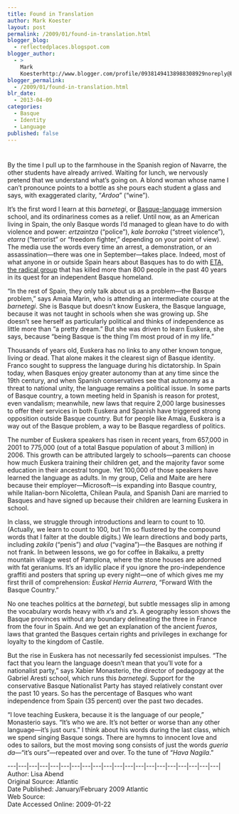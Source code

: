 ```yaml
---
title: Found in Translation
author: Mark Koester
layout: post
permalink: /2009/01/found-in-translation.html
blogger_blog:
  - reflectedplaces.blogspot.com
blogger_author:
  - >
    Mark
    Koesterhttp://www.blogger.com/profile/09381494138988308929noreply@blogger.com
blogger_permalink:
  - /2009/01/found-in-translation.html
blr_date:
  - 2013-04-09
categories:
  - Basque
  - Identity
  - Language
published: false
---
```

# 

By the time I pull up to the farmhouse in the Spanish region of Navarre, the other students have already arrived. Waiting for lunch, we nervously pretend that we understand what’s going on. A blond woman whose name I can’t pronounce points to a bottle as she pours each student a glass and says, with exaggerated clarity, “*Ardoa*” (“wine”). 

It’s the first word I learn at this *barne­tegi*, or [Basque-language][1] immersion school, and its ordinariness comes as a relief. Until now, as an American living in Spain, the only Basque words I’d managed to glean have to do with violence and power: *ertzaintza* (“police”), *kale borroka* (“street violence”), *etarra* (“terrorist” or “freedom fighter,” depending on your point of view). The media use the words every time an arrest, a demonstration, or an assassination—there was one in September—takes place. Indeed, most of what anyone in or outside Spain hears about Basques has to do with [ETA, the radical group][2] that has killed more than 800 people in the past 40 years in its quest for an independent Basque homeland. 

“In the rest of Spain, they only talk about us as a problem—the Basque problem,” says Amaia Marin, who is attending an intermediate course at the *barnetegi*. She is Basque but doesn’t know Euskera, the Basque language, because it was not taught in schools when she was growing up. She doesn’t see herself as particularly political and thinks of independence as little more than “a pretty dream.” But she was driven to learn Euskera, she says, because “being Basque is the thing I’m most proud of in my life.” 

Thousands of years old, Euskera has no links to any other known tongue, living or dead. That alone makes it the clearest sign of Basque identity. Franco sought to suppress the language during his dictatorship. In Spain today, when Basques enjoy greater autonomy than at any time since the 19th century, and when Spanish conservatives see that autonomy as a threat to national unity, the language remains a political issue. In some parts of Basque country, a town meeting held in Spanish is reason for protest, even vandalism; meanwhile, new laws that require 2,000 large businesses to offer their services in both Euskera and Spanish have triggered strong opposition outside Basque country. But for people like Amaia, Euskera is a way out of the Basque problem, a way to be Basque regardless of politics. 

The number of Euskera speakers has risen in recent years, from 657,000 in 2001 to 775,000 (out of a total Basque population of about 3 million) in 2006. This growth can be attributed largely to schools—parents can choose how much Euskera training their children get, and the majority favor some education in their ancestral tongue. Yet 100,000 of those speakers have learned the language as adults. In my group, Celia and Maite are here because their employer—Microsoft—is expanding into Basque country, while Italian-born Nicoletta, Chilean Paula, and Spanish Dani are married to Basques and have signed up because their children are learning Euskera in school. 

In class, we struggle through intro­ductions and learn to count to 10. (Actually, we learn to count to 100, but I’m so flustered by the compound words that I falter at the double digits.) We learn directions and body parts, including *zakila* (“penis”) and *alua* (“vagina”)—the Basques are nothing if not frank. In between lessons, we go for coffee in Bakaiku, a pretty mountain village west of Pamplona, where the stone houses are adorned with fat geraniums. It’s an idyllic place if you ignore the pro-independence graffiti and posters that spring up every night—one of which gives me my first thrill of comprehension: *Euskal Herria Aurrera*, “Forward With the Basque Country.” 

No one teaches politics at the *barne­tegi*, but subtle messages slip in among the vocabulary words heavy with *x*’s and *z*’s. A geography lesson shows the Basque provinces without any boundary delineating the three in France from the four in Spain. And we get an explanation of the ancient *fueros*, laws that granted the Basques certain rights and privileges in exchange for loyalty to the kingdom of Castile. 

But the rise in Euskera has not necessarily fed secessionist impulses. “The fact that you learn the language doesn’t mean that you’ll vote for a nationalist party,” says Xabier Monasterio, the director of pedagogy at the Gabriel Aresti school, which runs this *barnetegi*. Support for the conservative Basque Nationalist Party has stayed relatively constant over the past 10 years. So has the percentage of Basques who want independence from Spain (35 percent) over the past two decades. 

“I love teaching Euskera, because it is the language of our people,” Monasterio says. “It’s who we are. It’s not better or worse than any other language—it’s just ours.” I think about his words during the last class, which we spend singing Basque songs. There are hymns to innocent love and odes to sailors, but the most moving song consists of just the words *gueria da*—“it’s ours”—repeated over and over. To the tune of “*Hava Nagila*.”

\---|\---|\---|\---|\---|\---|\---|\---|\---|\---|\---|\---|\---|\---|\---|\---|\---|\---|\---|\---|  
Author: Lisa Abend  
Original Source: Atlantic  
Date Published: January/February 2009 Atlantic  
Web Source:   
Date Accessed Online: 2009-01-22

 [1]: http://en.wikipedia.org/wiki/Basque_language
 [2]: http://en.wikipedia.org/wiki/ETA